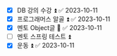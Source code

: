 - [x] DB 강의 수강 ⏫ ✅ 2023-10-11
- [x] 프로그래머스 알골 ⏫ ✅ 2023-10-11
- [x] 멘토 Object글 🔼 ✅ 2023-10-11
- [ ] 멘토 스프링 테스트 ⏫ 
- [x] 운동 ⏫ ✅ 2023-10-11